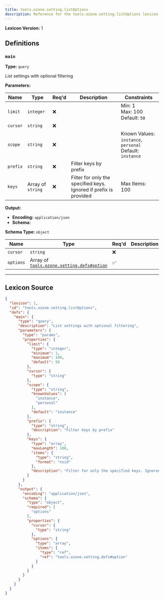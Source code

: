 ```yaml
---
title: tools.ozone.setting.listOptions
description: Reference for the tools.ozone.setting.listOptions lexicon
---
```

**Lexicon Version:** 1

## Definitions

<a name="main"></a>
### `main`

**Type:** `query`

List settings with optional filtering

**Parameters:**

| Name | Type | Req'd  | Description | Constraints |
|------|------|----------|-------------|-------------|
| `limit` | `integer` | ❌  |  | Min: 1<br/>Max: 100<br/>Default: `50` |
| `cursor` | `string` | ❌  |  |  |
| `scope` | `string` | ❌  |  | Known Values: `instance`, `personal`<br/>Default: `instance` |
| `prefix` | `string` | ❌  | Filter keys by prefix |  |
| `keys` | Array of `string` | ❌  | Filter for only the specified keys. Ignored if prefix is provided | Max Items: 100 |
**Output:**

- **Encoding:** `application/json`
- **Schema:**

**Schema Type:** `object`

| Name | Type | Req'd  | Description | Constraints |
|------|------|----------|-------------|-------------|
| `cursor` | `string` | ❌  |  |  |
| `options` | Array of [`tools.ozone.setting.defs#option`](/lexicons/tools/ozone/setting/tools-ozone-setting-defs#option) | ✅  |  |  |

---

## Lexicon Source
```json
{
  "lexicon": 1,
  "id": "tools.ozone.setting.listOptions",
  "defs": {
    "main": {
      "type": "query",
      "description": "List settings with optional filtering",
      "parameters": {
        "type": "params",
        "properties": {
          "limit": {
            "type": "integer",
            "minimum": 1,
            "maximum": 100,
            "default": 50
          },
          "cursor": {
            "type": "string"
          },
          "scope": {
            "type": "string",
            "knownValues": [
              "instance",
              "personal"
            ],
            "default": "instance"
          },
          "prefix": {
            "type": "string",
            "description": "Filter keys by prefix"
          },
          "keys": {
            "type": "array",
            "maxLength": 100,
            "items": {
              "type": "string",
              "format": "nsid"
            },
            "description": "Filter for only the specified keys. Ignored if prefix is provided"
          }
        }
      },
      "output": {
        "encoding": "application/json",
        "schema": {
          "type": "object",
          "required": [
            "options"
          ],
          "properties": {
            "cursor": {
              "type": "string"
            },
            "options": {
              "type": "array",
              "items": {
                "type": "ref",
                "ref": "tools.ozone.setting.defs#option"
              }
            }
          }
        }
      }
    }
  }
}
```
